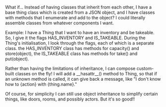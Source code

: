 What if... Instead of having classes that inherit from each other, I have a base thing class which is created from a JSON object, and I have classes with methods that I enumerate and add to the object? I could literally assemble classes from whatever components I want.

Example: I have a Thing that I want to have an inventory and be takeable. 
So, I give it the flags HAS_INVENTORY and IS_TAKEABLE.
During the Thing's initialisation, I look through the flags, each of which is a separate class.
the HAS_INVENTORY class has methods for capacity() and store(object),
the IS_TAKEABLE class has methods for take() and put(object).

Rather than having the limitations of inheritance, I can compose custom-built classes on the fly! I will add a \_\_hasattr\_\_() method to Thing, so that if an unknown method is called, it can give back a message, like "I don't know how to {action} with {thing.name}."

Of course, for simplicity I can still use object inheritance to simplify certain things, like doors, rooms, and possibly actors. But it's so good!!

